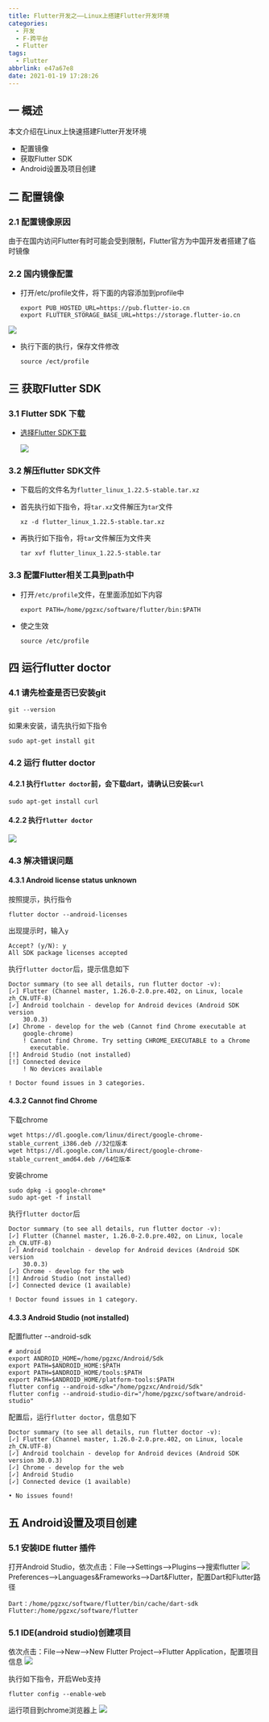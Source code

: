 ```yaml
---
title: Flutter开发之——Linux上搭建Flutter开发环境
categories:
  - 开发
  - F-跨平台
  - Flutter
tags:
  - Flutter
abbrlink: e47a67e8
date: 2021-01-19 17:28:26
---
```

## 一 概述

本文介绍在Linux上快速搭建Flutter开发环境

* 配置镜像
* 获取Flutter SDK
* Android设置及项目创建

<!--more-->

## 二 配置镜像

### 2.1 配置镜像原因

由于在国内访问Flutter有时可能会受到限制，Flutter官方为中国开发者搭建了临时镜像

### 2.2 国内镜像配置

* 打开/etc/profile文件，将下面的内容添加到profile中

  ```
  export PUB_HOSTED_URL=https://pub.flutter-io.cn
  export FLUTTER_STORAGE_BASE_URL=https://storage.flutter-io.cn
  ```
![][1]

* 执行下面的执行，保存文件修改

  ```
  source /ect/profile
  ```

## 三 获取Flutter SDK

### 3.1 Flutter SDK 下载

* [选择Flutter SDK下载][21]

  ![][2]

### 3.2 解压flutter SDK文件

* 下载后的文件名为`flutter_linux_1.22.5-stable.tar.xz`

* 首先执行如下指令，将`tar.xz`文件解压为`tar`文件

  ```
  xz -d flutter_linux_1.22.5-stable.tar.xz
  ```

* 再执行如下指令，将`tar`文件解压为文件夹

  ```
  tar xvf flutter_linux_1.22.5-stable.tar
  ```

### 3.3 配置Flutter相关工具到path中

* 打开`/etc/profile`文件，在里面添加如下内容

  ```
  export PATH=/home/pgzxc/software/flutter/bin:$PATH
  ```

* 使之生效

  ```
  source /etc/profile
  ```

## 四 运行flutter doctor

### 4.1 请先检查是否已安装git

```
git --version
```

如果未安装，请先执行如下指令

```
sudo apt-get install git
```

### 4.2 运行 flutter doctor

#### 4.2.1 执行`flutter doctor`前，会下载dart，请确认已安装`curl`

```
sudo apt-get install curl
```

#### 4.2.2 执行`flutter doctor`
![][3]

### 4.3 解决错误问题

#### 4.3.1 Android license status unknown

按照提示，执行指令

```
flutter doctor --android-licenses
```

出现提示时，输入`y`

```
Accept? (y/N): y
All SDK package licenses accepted
```

执行`flutter doctor`后，提示信息如下

```
Doctor summary (to see all details, run flutter doctor -v):
[✓] Flutter (Channel master, 1.26.0-2.0.pre.402, on Linux, locale zh_CN.UTF-8)
[✓] Android toolchain - develop for Android devices (Android SDK version
    30.0.3)
[✗] Chrome - develop for the web (Cannot find Chrome executable at
    google-chrome)
    ! Cannot find Chrome. Try setting CHROME_EXECUTABLE to a Chrome
      executable.
[!] Android Studio (not installed)
[!] Connected device
    ! No devices available

! Doctor found issues in 3 categories.
```

#### 4.3.2 Cannot find Chrome

下载chrome

```
wget https://dl.google.com/linux/direct/google-chrome-stable_current_i386.deb //32位版本
wget https://dl.google.com/linux/direct/google-chrome-stable_current_amd64.deb //64位版本
```

安装chrome

```
sudo dpkg -i google-chrome*
sudo apt-get -f install
```

执行`flutter doctor`后

```
Doctor summary (to see all details, run flutter doctor -v):
[✓] Flutter (Channel master, 1.26.0-2.0.pre.402, on Linux, locale zh_CN.UTF-8)
[✓] Android toolchain - develop for Android devices (Android SDK version
    30.0.3)
[✓] Chrome - develop for the web
[!] Android Studio (not installed)
[✓] Connected device (1 available)

! Doctor found issues in 1 category.
```

#### 4.3.3 Android Studio (not installed)

配置flutter --android-sdk

```
# android
export ANDROID_HOME=/home/pgzxc/Android/Sdk
export PATH=$ANDROID_HOME:$PATH
export PATH=$ANDROID_HOME/tools:$PATH
export PATH=$ANDROID_HOME/platform-tools:$PATH
flutter config --android-sdk="/home/pgzxc/Android/Sdk"
flutter config --android-studio-dir="/home/pgzxc/software/android-studio"
```

配置后，运行`flutter doctor`，信息如下

```
Doctor summary (to see all details, run flutter doctor -v):
[✓] Flutter (Channel master, 1.26.0-2.0.pre.402, on Linux, locale zh_CN.UTF-8)
[✓] Android toolchain - develop for Android devices (Android SDK version 30.0.3)
[✓] Chrome - develop for the web
[✓] Android Studio
[✓] Connected device (1 available)

• No issues found!
```

## 五 Android设置及项目创建

### 5.1 安装IDE flutter 插件

打开Android Studio，依次点击：File—>Settings—>Plugins—>搜索flutter
![][4]
Preferences—>Languages&Frameworks—>Dart&Flutter，配置Dart和Flutter路径

```
Dart：/home/pgzxc/software/flutter/bin/cache/dart-sdk
Flutter:/home/pgzxc/software/flutter
```


### 5.1 IDE(android studio)创建项目

依次点击：File—>New—>New Flutter Project—>Flutter Application，配置项目信息
![][5]

执行如下指令，开启Web支持

```
flutter config --enable-web
```

运行项目到chrome浏览器上
![][6]



[1]:https://jsd.onmicrosoft.cn/gh/PGzxc/CDN/blog-flutter/flutter-linux-proxy-config.png
[2]:https://jsd.onmicrosoft.cn/gh/PGzxc/CDN/blog-flutter/flutter-linux-sdk-choice.png
[3]:https://jsd.onmicrosoft.cn/gh/PGzxc/CDN/blog-flutter/flutter-linux-flutter-doctor-info.png
[4]:https://jsd.onmicrosoft.cn/gh/PGzxc/CDN/blog-flutter/flutter-linux-android-studio-plugin-install.png
[5]:https://jsd.onmicrosoft.cn/gh/PGzxc/CDN/blog-flutter/flutter-linux-as-create-project.png
[6]:https://jsd.onmicrosoft.cn/gh/PGzxc/CDN/blog-flutter/flutter-linux-run-chrome-view.png

[21]:https://flutter.dev/docs/development/tools/sdk/releases?tab=linux#macos